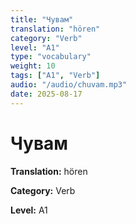```yaml
---
title: "Чувам"
translation: "hören"
category: "Verb"
level: "A1"
type: "vocabulary"
weight: 10
tags: ["A1", "Verb"]
audio: "/audio/chuvam.mp3"
date: 2025-08-17
---
```


# Чувам

**Translation:** hören

**Category:** Verb

**Level:** A1

